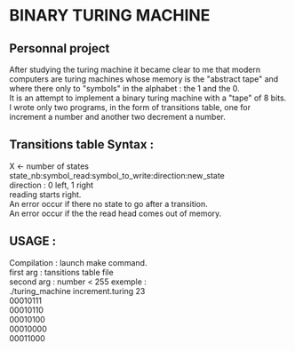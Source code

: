 # BINARY TURING MACHINE
## Personnal project
After studying the turing machine it became clear to me that modern computers are turing machines whose memory is the "abstract tape" and where there only to "symbols" in the alphabet : the 1 and the 0.  
It is an attempt to implement a binary turing machine with a "tape" of 8 bits.  
I wrote only two programs, in the form of transitions table, one for increment a number and another two decrement a number.  
## Transitions table Syntax :
X <- number of states  
state_nb:symbol_read:symbol_to_write:direction:new_state  
direction : 0 left, 1 right  
reading starts right.  
An error occur if there no state to go after a transition.  
An error occur if the the read head comes out of memory.  
## USAGE :
Compilation : launch make command.  
first arg : tansitions table file  
second arg : number < 255
exemple :  
./turing_machine increment.turing 23  
00010111  
00010110  
00010100  
00010000  
00011000  
